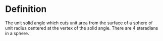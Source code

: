 # Definition

The unit solid angle which cuts unit area from the surface of a sphere
of unit radius centered at the vertex of the solid angle. There are 4
steradians in a sphere.
